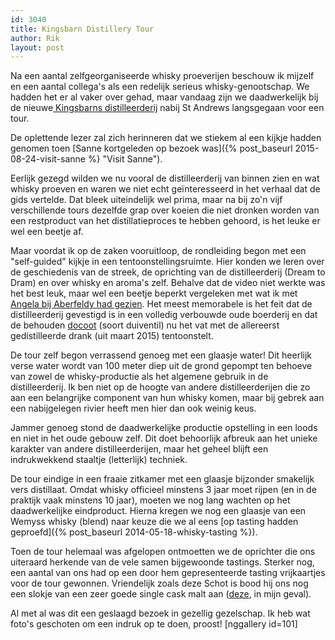 ```yaml
---
id: 3040
title: Kingsbarn Distillery Tour
author: Rik
layout: post
---
```

Na een aantal zelfgeorganiseerde whisky proeverijen beschouw ik mijzelf en een aantal collega's als een redelijk serieus whisky-genootschap. We hadden het er al vaker over gehad, maar vandaag zijn we daadwerkelijk bij de nieuwe[ Kingsbarns distilleerderij](http://www.kingsbarnsdistillery.com/distillery/) nabij St Andrews langsgegaan voor een tour.

De oplettende lezer zal zich herinneren dat we stiekem al een kijkje hadden genomen toen [Sanne kortgeleden op bezoek was]({% post_baseurl 2015-08-24-visit-sanne %} "Visit Sanne").

Eerlijk gezegd wilden we nu vooral de distilleerderij van binnen zien en wat whisky proeven en waren we niet echt geïnteresseerd in het verhaal dat de gids vertelde. Dat bleek uiteindelijk wel prima, maar na bij zo'n vijf verschillende tours dezelfde grap over koeien die niet dronken worden van een restproduct van het distillatieproces te hebben gehoord, is het leuke er wel een beetje af.

Maar voordat ik op de zaken vooruitloop, de rondleiding begon met een "self-guided" kijkje in een tentoonstellingsruimte. Hier konden we leren over de geschiedenis van de streek, de oprichting van de distilleerderij (Dream to Dram) en over whisky en aroma's zelf. Behalve dat de video niet werkte was het best leuk, maar wel een beetje beperkt vergeleken met wat ik met [Angela bij Aberfeldy had gezien](?p=2131 "Bezoek Angela"). Het meest memorabele is het feit dat de distilleerderij gevestigd is in een volledig verbouwde oude boerderij en dat de behouden [docoot](https://en.wikipedia.org/wiki/Dovecote) (soort duiventil) nu het vat met de allereerst gedistilleerde drank (uit maart 2015) tentoonstelt.

De tour zelf begon verrassend genoeg met een glaasje water! Dit heerlijk verse water wordt van 100 meter diep uit de grond gepompt ten behoeve van zowel de whisky-productie als het algemene gebruik in de distilleerderij. Ik ben niet op de hoogte van andere distilleerderijen die zo aan een belangrijke component van hun whisky komen, maar bij gebrek aan een nabijgelegen rivier heeft men hier dan ook weinig keus.

Jammer genoeg stond de daadwerkelijke productie opstelling in een loods en niet in het oude gebouw zelf. Dit doet behoorlijk afbreuk aan het unieke karakter van andere distilleerderijen, maar het geheel blijft een indrukwekkend staaltje (letterlijk) techniek.

De tour eindige in een fraaie zitkamer met een glaasje bijzonder smakelijk vers distillaat. Omdat whisky officieel minstens 3 jaar moet rijpen (en in de praktijk vaak minstens 10 jaar), moeten we nog lang wachten op het daadwerkelijke eindproduct. Hierna kregen we nog een glaasje van een Wemyss whisky (blend) naar keuze die we al eens [op tasting hadden geproefd]({% post_baseurl 2014-05-18-whisky-tasting %}).

Toen de tour helemaal was afgelopen ontmoetten we de oprichter die ons uiteraard herkende van de vele samen bijgewoonde tastings. Sterker nog, een aantal van ons had op een door hem gepresenteerde tasting vrijkaartjes voor de tour gewonnen. Vriendelijk zoals deze Schot is bood hij ons nog een slokje van een zeer goede single cask malt aan ([deze](http://www.kingsbarnsdistillery.com/shop/product/waves-of-pepper-70cl), in mijn geval).

Al met al was dit een geslaagd bezoek in gezellig gezelschap. Ik heb wat foto's geschoten om een indruk op te doen, proost!
[nggallery id=101]